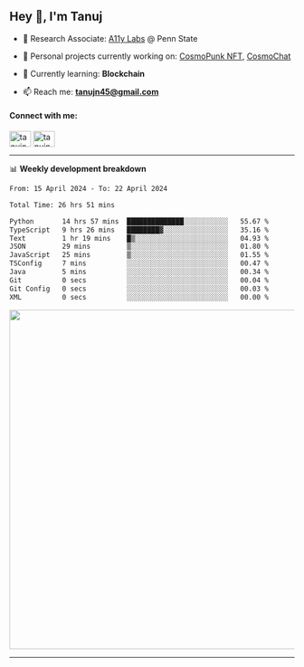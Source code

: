 <h2>Hey 👋, I'm Tanuj</h2>

- 🔬 Research Associate: [A11y Labs](https://a11y.ist.psu.edu/) @ Penn State 

- 🔭 Personal projects currently working on: [CosmoPunk NFT](https://github.com/tanujn45/CosmoNFT), [CosmoChat](https://github.com/tanujn45/CosmoChat)

- 🌱 Currently learning: **Blockchain**

- 📫 Reach me: **tanujn45@gmail.com**

<h4 align="left">Connect with me:</h4>
<p align="left">
<a href="https://twitter.com/tanujn45" target="blank"><img align="center" src="https://raw.githubusercontent.com/rahuldkjain/github-profile-readme-generator/master/src/images/icons/Social/twitter.svg" alt="tanujn45" height="28" width="38" /></a>
<a href="https://linkedin.com/in/tanujn45" target="blank"><img align="center" src="https://raw.githubusercontent.com/rahuldkjain/github-profile-readme-generator/master/src/images/icons/Social/linked-in-alt.svg" alt="tanujn45" height="28" width="38" /></a>
</p>

-------

📊 **Weekly development breakdown**
<!--START_SECTION:waka-->

```txt
From: 15 April 2024 - To: 22 April 2024

Total Time: 26 hrs 51 mins

Python       14 hrs 57 mins  ██████████████░░░░░░░░░░░   55.67 %
TypeScript   9 hrs 26 mins   ████████▓░░░░░░░░░░░░░░░░   35.16 %
Text         1 hr 19 mins    █▒░░░░░░░░░░░░░░░░░░░░░░░   04.93 %
JSON         29 mins         ▒░░░░░░░░░░░░░░░░░░░░░░░░   01.80 %
JavaScript   25 mins         ▒░░░░░░░░░░░░░░░░░░░░░░░░   01.55 %
TSConfig     7 mins          ░░░░░░░░░░░░░░░░░░░░░░░░░   00.47 %
Java         5 mins          ░░░░░░░░░░░░░░░░░░░░░░░░░   00.34 %
Git          0 secs          ░░░░░░░░░░░░░░░░░░░░░░░░░   00.04 %
Git Config   0 secs          ░░░░░░░░░░░░░░░░░░░░░░░░░   00.03 %
XML          0 secs          ░░░░░░░░░░░░░░░░░░░░░░░░░   00.00 %
```

<!--END_SECTION:waka-->

<img src="https://wakatime.com/share/@018e9abd-1aa4-4aa6-9db7-5ca3b999e810/4650b67a-98aa-46b4-b598-3d8a2451f0df.svg" width="600"/>

-------
